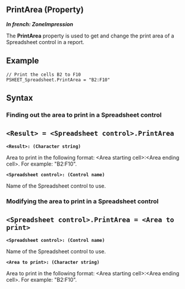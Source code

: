 


## PrintArea (Property)

***In french: ZoneImpression***
	



<a name="XUse"></a>
<a name="Use"></a>
<a name="description"></a>
The **PrintArea** property is used to get and change the print area of a Spreadsheet control in a report.
<a name="Example1"></a>
<a name="sample_code"></a>

## Example


```wl
// Print the cells B2 to F10
PSHEET_Spreadsheet.PrintArea = "B2:F10"
```

<a name="XSYNTAX"></a>

## Syntax
<a name="SYNTAX1"></a>

### Finding out the area to print in a Spreadsheet control

`<Result> = <Spreadsheet control>.PrintArea`
---

**`<Result>: (Character string)`**

Area to print in the following format: &lt;Area starting cell&gt;:&lt;Area ending cell&gt;. For example: "B2:F10". 

**`<Spreadsheet control>: (Control name)`**

Name of the Spreadsheet control to use. 


<a name="SYNTAX2"></a>

### Modifying the area to print in a Spreadsheet control

`<Spreadsheet control>.PrintArea = <Area to print>`
---

**`<Spreadsheet control>: (Control name)`**

Name of the Spreadsheet control to use. 

**`<Area to print>: (Character string)`**

Area to print in the following format: &lt;Area starting cell&gt;:&lt;Area ending cell&gt;. For example: "B2:F10". 





